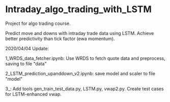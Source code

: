 # Intraday_algo_trading_with_LSTM

Project for algo trading course.

Predict move and downs with intraday trade data using LSTM. Achieve better predictivity than tick factor (ewa momentum).

2020/04/04 Update: 

1_WRDS_data_fetcher.ipynb: Use WRDS to fetch quote data and preprocess, saving to file "data"

2_LSTM_prediction_upanddown_v2.ipynb: save model and scaler to file "model"

3_: Add tools gen_train_test_data.py, LSTM.py, vwap2.py. Create test cases for LSTM-enhanced vwap.
